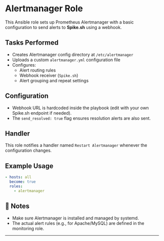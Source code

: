 # Alertmanager Role

This Ansible role sets up Prometheus Alertmanager with a basic configuration to send alerts to **Spike.sh** using a webhook.

## Tasks Performed

- Creates Alertmanager config directory at `/etc/alertmanager`
- Uploads a custom `alertmanager.yml` configuration file
- Configures:
  - Alert routing rules
  - Webhook receiver (`Spike.sh`)
  - Alert grouping and repeat settings

## Configuration

- Webhook URL is hardcoded inside the playbook (edit with your own Spike.sh endpoint if needed).
- The `send_resolved: true` flag ensures resolution alerts are also sent.

## Handler

This role notifies a handler named `Restart Alertmanager` whenever the configuration changes.

## Example Usage

```yaml
- hosts: all
  become: true
  roles:
    - alertmanager
```
## 📝 Notes

- Make sure Alertmanager is installed and managed by systemd.
- The actual alert rules (e.g., for Apache/MySQL) are defined in the monitoring role.

---
